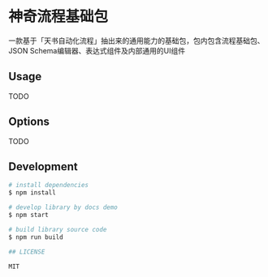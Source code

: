 # 神奇流程基础包

一款基于「天书自动化流程」抽出来的通用能力的基础包，包内包含流程基础包、JSON Schema编辑器、表达式组件及内部通用的UI组件    

## Usage

TODO

## Options

TODO

## Development

```bash
# install dependencies
$ npm install

# develop library by docs demo
$ npm start

# build library source code
$ npm run build

## LICENSE

MIT
